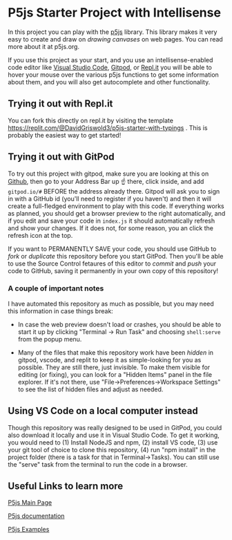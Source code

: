 # P5js Starter Project with Intellisense

In this project you can play with the [p5js](p5js.org) library. This library makes it very easy to create and draw on *drawing canvases* on web pages. You can read more about it at p5js.org.

If you use this project as your start, and you use an intellisense-enabled code editor like [Visual Studio Code](code.visualstudio.com), [Gitpod](http://www.gitpod.com), or [Repl.it](http://replit.com) you will be able to hover your mouse over the various p5js functions to get some information about them, and you will also get autocomplete and other functionality.

## Trying it out with Repl.it
You can fork this directly on repl.it by visiting the template https://replit.com/@DavidGriswold3/p5js-starter-with-typings . This is probably the easiest way to get started!

## Trying it out with GitPod

To try out this project with gitpod, make sure you are looking at this on [Github](https://github.com/graded-cs-resources/p5js-starter-with-typings), then go to your Address Bar up :point_up: there, click inside, and add `gitpod.io/#` BEFORE the address already there. Gitpod will ask you to sign in with a GitHub id (you'll need to register if you haven't) and then it will create a full-fledged environment to play with this code. If everything works as planned, you should get a browser preview to the right automatically, and if you edit and save your code in `index.js` it should automatically refresh and show your changes. If it does not, for some reason, you an click the refresh icon at the top.

If you want to PERMANENTLY SAVE your code, you should use GitHub to *fork* or *duplicate* this repository before you start GitPod. Then you'll be able to use the Source Control fetaures of this editor to *commit* and *push* your code to GitHub, saving it permanently in your own copy of this repository!

### A couple of important notes

I have automated this repository as much as possible, but you may need this information in case things break:

* In case the web preview doesn't load or crashes, you should be able to start it up by clicking "Terminal -> Run Task" and choosing `shell:serve` from the popup menu.

* Many of the files that make this repository work have been *hidden* in gitpod, vscode, and replit to keep it as simple-looking for you as possible. They are still there, just invisible. To make them visible for editing (or fixing), you can look for a "Hidden Items" panel in the file explorer. If it's not there, use "File->Preferences->Workspace Settings" to see the list of hidden files and adjust as needed.

## Using VS Code on a local computer instead

Though this repository was really designed to be used in GitPod, you could also download it locally and use it in Visual Studio Code. To get it working, you would need to (1) Install NodeJS and npm, (2) install VS code, (3) use your git tool of choice to clone this repository, (4) run "npm install" in the project folder (there is a task for that in Terminal->Tasks). You can still use the "serve" task from the terminal to run the code in a browser.

## Useful Links to learn more

[P5js Main Page](http://www.p5js.org)

[P5js documentation](https://p5js.org/reference/)

[P5js Examples](https://p5js.org/examples/)
